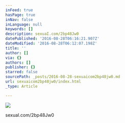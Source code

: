 ```yaml
---
inFeed: true
hasPage: true
inNav: false
inLanguage: null
keywords: []
description: sexuaI.com/2bp48Jw0
datePublished: '2016-08-28T06:16:21.907Z'
dateModified: '2016-08-28T06:12:07.198Z'
title: ''
author: []
via: {}
authors: []
publisher: {}
starred: false
sourcePath: _posts/2016-08-28-sexuaicom2bp48jw0.md
url: sexuaicom2bp48jw0/index.html
_type: Article

---
```

![](https://the-grid-user-content.s3-us-west-2.amazonaws.com/4a470e61-1439-411e-a519-b4f56a4a41d8.jpg)

sexuaI.com/2bp48Jw0